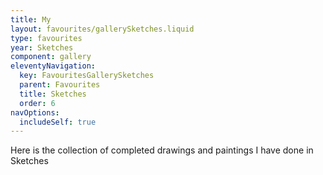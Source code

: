 ```yaml
---
title: My
layout: favourites/gallerySketches.liquid
type: favourites
year: Sketches
component: gallery
eleventyNavigation:
  key: FavouritesGallerySketches
  parent: Favourites
  title: Sketches
  order: 6
navOptions:
  includeSelf: true
---
```


Here is the collection of completed drawings and paintings I have done in Sketches
